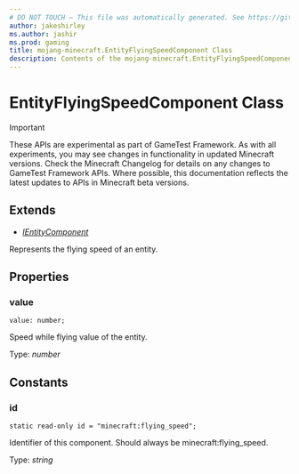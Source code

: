 ```yaml
---
# DO NOT TOUCH — This file was automatically generated. See https://github.com/Mojang/MinecraftApiDocsGenerator to modify descriptions, examples, etc.
author: jakeshirley
ms.author: jashir
ms.prod: gaming
title: mojang-minecraft.EntityFlyingSpeedComponent Class
description: Contents of the mojang-minecraft.EntityFlyingSpeedComponent class.
---
```

# EntityFlyingSpeedComponent Class
>[!IMPORTANT]
>These APIs are experimental as part of GameTest Framework. As with all experiments, you may see changes in functionality in updated Minecraft versions. Check the Minecraft Changelog for details on any changes to GameTest Framework APIs. Where possible, this documentation reflects the latest updates to APIs in Minecraft beta versions.

## Extends
- [*IEntityComponent*](IEntityComponent.md)

Represents the flying speed of an entity.

## Properties

### **value**
`value: number;`

Speed while flying value of the entity.

Type: *number*

## Constants

### **id**
`static read-only id = "minecraft:flying_speed";`

Identifier of this component. Should always be minecraft:flying_speed.

Type: *string*
